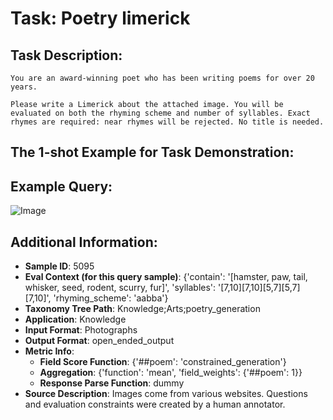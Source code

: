 # Task: Poetry limerick

## Task Description:

```
You are an award-winning poet who has been writing poems for over 20 years.

Please write a Limerick about the attached image. You will be evaluated on both the rhyming scheme and number of syllables. Exact rhymes are required: near rhymes will be rejected. No title is needed.
```

## The 1-shot Example for Task Demonstration:

## Example Query:

![Image](0.png)



## Additional Information:

- **Sample ID**: 5095
- **Eval Context (for this query sample)**: {'contain': '[hamster, paw, tail, whisker, seed, rodent, scurry, fur]', 'syllables': '[7,10][7,10][5,7][5,7][7,10]', 'rhyming_scheme': 'aabba'}
- **Taxonomy Tree Path**: Knowledge;Arts;poetry_generation
- **Application**: Knowledge
- **Input Format**: Photographs
- **Output Format**: open_ended_output
- **Metric Info**:
  - **Field Score Function**: {'##poem': 'constrained_generation'}
  - **Aggregation**: {'function': 'mean', 'field_weights': {'##poem': 1}}
  - **Response Parse Function**: dummy
- **Source Description**: Images come from various websites. Questions and evaluation constraints were created by a human annotator.
